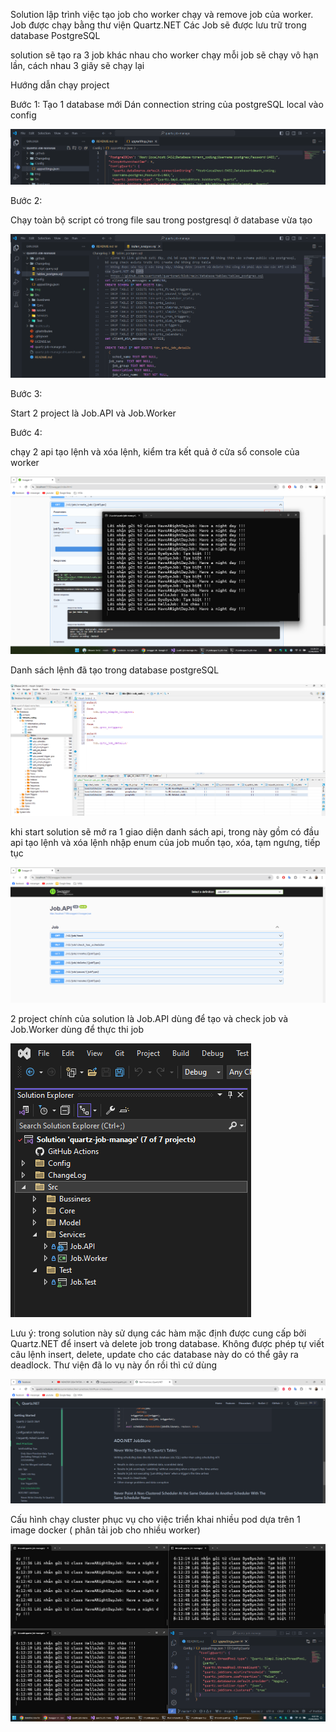 Solution lập trình việc tạo job cho worker chạy và remove job của worker.
Job được chạy bằng thư viện Quartz.NET
Các Job sẽ được lưu trữ trong database PostgreSQL

solution sẽ tạo ra 3 job khác nhau cho worker chạy
mỗi job sẽ chạy vô hạn lần, cách nhau 3 giây sẽ chạy lại

Hướng dẫn chạy project

Bước 1:
Tạo 1 database mới
Dán connection string của postgreSQL local vào config

![alt text](Img/Step1.png)

Bước 2:

Chạy toàn bộ script có trong file sau trong postgresql ở database vừa tạo

![alt text](Img/Step2.png)

Bước 3:

Start 2 project là Job.API và Job.Worker

Bước 4:

chạy 2 api tạo lệnh và xóa lệnh, kiểm tra kết quả ở cửa sổ console của worker

![demo kết quả](Img/Demo.png)

Danh sách lệnh đã tạo trong database postgreSQL

![Danh sách lệnh trong DB](Img/JobInDatabase.png)

khi start solution sẽ mở ra 1 giao diện danh sách api, trong này gồm có đầu api tạo lệnh và xóa lệnh
nhập enum của job muốn tạo, xóa, tạm ngưng, tiếp tục

![danh sách api](Img/swaggerapilist.png)

2 project chính của solution là Job.API dùng để tạo và check job và Job.Worker dùng để thực thi job

![solution](Img/solution.png)

Lưu ý: trong solution này sử dụng các hàm mặc định được cung cấp bởi Quartz.NET để insert và delete job trong database. Không được phép tự viết câu lệnh insert, delete, update cho các database này do có thể gây ra deadlock. Thư viện đã lo vụ này ổn rồi thì cứ dùng

![DeadLockPrevent](Img/DeadLockPrevent.png)

Cấu hình chạy cluster phục vụ cho việc triển khai nhiều pod dựa trên 1 image docker ( phân tải job cho nhiều worker)

![clustering](Img/Clustering.png)
